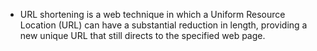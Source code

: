 - URL shortening is a web technique in which a Uniform Resource Location (URL) can have a substantial reduction in length, providing a new unique URL that still directs to the specified web page. 